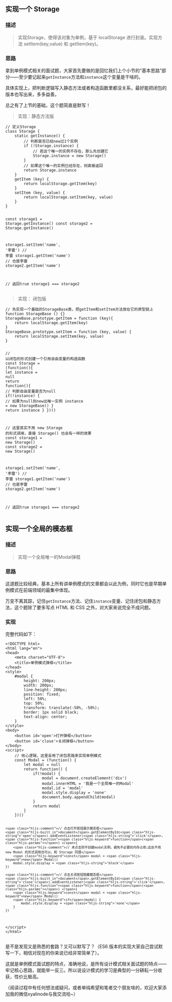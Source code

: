 <h2>实现一个 Storage</h2>
<h3>描述</h3>
<blockquote>
<p>实现Storage，使得该对象为单例，基于 localStorage 进行封装。实现方法 setItem(key,value) 和 getItem(key)。     </p>
</blockquote>
<h3>思路</h3>
<p>拿到单例模式相关的面试题，大家首先要做的是回忆我们上个小节的“基本思路”部分——至少要记起来<code>getInstance</code>方法和<code>instance</code>这个变量是干啥的。</p>
<p>具体实现上，把判断逻辑写入静态方法或者构造函数里都没关系，最好能把闭包的版本也写出来，多多益善。     </p>
<p>总之有了上节的基础，这个题简直是默写！</p>
<blockquote>
<p>实现：静态方法版</p>
</blockquote>
<pre><code class="hljs language-javascript"><span class="hljs-comment">// 定义Storage</span>
<span class="hljs-class"><span class="hljs-keyword">class</span> <span class="hljs-title">Storage</span> </span>{
    <span class="hljs-keyword">static</span> getInstance() {
        <span class="hljs-comment">// 判断是否已经new过1个实例</span>
        <span class="hljs-keyword">if</span> (!Storage.instance) {
            <span class="hljs-comment">// 若这个唯一的实例不存在，那么先创建它</span>
            Storage.instance = <span class="hljs-keyword">new</span> Storage()
        }
        <span class="hljs-comment">// 如果这个唯一的实例已经存在，则直接返回</span>
        <span class="hljs-keyword">return</span> Storage.instance
    }
    getItem (key) {
        <span class="hljs-keyword">return</span> localStorage.getItem(key)
    }
    setItem (key, value) {
        <span class="hljs-keyword">return</span> localStorage.setItem(key, value)
    }
}

<span class="hljs-keyword">const</span> storage1 = Storage.getInstance()
<span class="hljs-keyword">const</span> storage2 = Storage.getInstance()

storage1.setItem(<span class="hljs-string">'name'</span>, <span class="hljs-string">'李雷'</span>)
<span class="hljs-comment">// 李雷</span>
storage1.getItem(<span class="hljs-string">'name'</span>)
<span class="hljs-comment">// 也是李雷</span>
storage2.getItem(<span class="hljs-string">'name'</span>)

<span class="hljs-comment">// 返回true</span>
storage1 === storage2
</code></pre>
<blockquote>
<p>实现： 闭包版</p>
</blockquote>
<pre><code class="hljs language-javascript"><span class="hljs-comment">// 先实现一个基础的StorageBase类，把getItem和setItem方法放在它的原型链上</span>
<span class="hljs-function"><span class="hljs-keyword">function</span> <span class="hljs-title">StorageBase</span> (<span class="hljs-params"></span>) </span>{}
StorageBase.prototype.getItem = <span class="hljs-function"><span class="hljs-keyword">function</span> (<span class="hljs-params">key</span>)</span>{
    <span class="hljs-keyword">return</span> localStorage.getItem(key)
}
StorageBase.prototype.setItem = <span class="hljs-function"><span class="hljs-keyword">function</span> (<span class="hljs-params">key, value</span>) </span>{
    <span class="hljs-keyword">return</span> localStorage.setItem(key, value)
}

<span class="hljs-comment">// 以闭包的形式创建一个引用自由变量的构造函数</span>
<span class="hljs-keyword">const</span> Storage = (<span class="hljs-function"><span class="hljs-keyword">function</span>(<span class="hljs-params"></span>)</span>{
    <span class="hljs-keyword">let</span> instance = <span class="hljs-literal">null</span>
    <span class="hljs-keyword">return</span> <span class="hljs-function"><span class="hljs-keyword">function</span>(<span class="hljs-params"></span>)</span>{
        <span class="hljs-comment">// 判断自由变量是否为null</span>
        <span class="hljs-keyword">if</span>(!instance) {
            <span class="hljs-comment">// 如果为null则new出唯一实例</span>
            instance = <span class="hljs-keyword">new</span> StorageBase()
        }
        <span class="hljs-keyword">return</span> instance
    }
})()

<span class="hljs-comment">// 这里其实不用 new Storage 的形式调用，直接 Storage() 也会有一样的效果 </span>
<span class="hljs-keyword">const</span> storage1 = <span class="hljs-keyword">new</span> Storage()
<span class="hljs-keyword">const</span> storage2 = <span class="hljs-keyword">new</span> Storage()

storage1.setItem(<span class="hljs-string">'name'</span>, <span class="hljs-string">'李雷'</span>)
<span class="hljs-comment">// 李雷</span>
storage1.getItem(<span class="hljs-string">'name'</span>)
<span class="hljs-comment">// 也是李雷</span>
storage2.getItem(<span class="hljs-string">'name'</span>)

<span class="hljs-comment">// 返回true</span>
storage1 === storage2
</code></pre>
<h2>实现一个全局的模态框</h2>
<h3>描述</h3>
<blockquote>
<p>实现一个全局唯一的Modal弹框</p>
</blockquote>
<h3>思路</h3>
<p>这道题比较经典，基本上所有讲单例模式的文章都会以此为例，同时它也是早期单例模式在前端领域的最集中体现。</p>
<p>万变不离其踪，记住<code>getInstance</code>方法、记住<code>instance</code>变量、记住闭包和静态方法，这个题除了要多写点 HTML 和 CSS 之外，对大家来说完全不成问题。      </p>
<h3>实现</h3>
<p>完整代码如下：</p>
<pre><code class="hljs language-html"><span class="hljs-meta">&#x3C;!DOCTYPE html></span>
<span class="hljs-tag">&#x3C;<span class="hljs-name">html</span> <span class="hljs-attr">lang</span>=<span class="hljs-string">"en"</span>></span>
<span class="hljs-tag">&#x3C;<span class="hljs-name">head</span>></span>
    <span class="hljs-tag">&#x3C;<span class="hljs-name">meta</span> <span class="hljs-attr">charset</span>=<span class="hljs-string">"UTF-8"</span>></span>
    <span class="hljs-tag">&#x3C;<span class="hljs-name">title</span>></span>单例模式弹框<span class="hljs-tag">&#x3C;/<span class="hljs-name">title</span>></span>
<span class="hljs-tag">&#x3C;/<span class="hljs-name">head</span>></span>
<span class="hljs-tag">&#x3C;<span class="hljs-name">style</span>></span><span class="css">
    <span class="hljs-selector-id">#modal</span> {
        <span class="hljs-attribute">height</span>: <span class="hljs-number">200px</span>;
        <span class="hljs-attribute">width</span>: <span class="hljs-number">200px</span>;
        <span class="hljs-attribute">line-height</span>: <span class="hljs-number">200px</span>;
        <span class="hljs-attribute">position</span>: fixed;
        <span class="hljs-attribute">left</span>: <span class="hljs-number">50%</span>;
        <span class="hljs-attribute">top</span>: <span class="hljs-number">50%</span>;
        <span class="hljs-attribute">transform</span>: <span class="hljs-built_in">translate</span>(-50%, -50%);
        <span class="hljs-attribute">border</span>: <span class="hljs-number">1px</span> solid black;
        <span class="hljs-attribute">text-align</span>: center;
    }
</span><span class="hljs-tag">&#x3C;/<span class="hljs-name">style</span>></span>
<span class="hljs-tag">&#x3C;<span class="hljs-name">body</span>></span>
    <span class="hljs-tag">&#x3C;<span class="hljs-name">button</span> <span class="hljs-attr">id</span>=<span class="hljs-string">'open'</span>></span>打开弹框<span class="hljs-tag">&#x3C;/<span class="hljs-name">button</span>></span>
    <span class="hljs-tag">&#x3C;<span class="hljs-name">button</span> <span class="hljs-attr">id</span>=<span class="hljs-string">'close'</span>></span>关闭弹框<span class="hljs-tag">&#x3C;/<span class="hljs-name">button</span>></span>
<span class="hljs-tag">&#x3C;/<span class="hljs-name">body</span>></span>
<span class="hljs-tag">&#x3C;<span class="hljs-name">script</span>></span><span class="javascript">
    <span class="hljs-comment">// 核心逻辑，这里采用了闭包思路来实现单例模式</span>
    <span class="hljs-keyword">const</span> Modal = (<span class="hljs-function"><span class="hljs-keyword">function</span>(<span class="hljs-params"></span>) </span>{
        <span class="hljs-keyword">let</span> modal = <span class="hljs-literal">null</span>
        <span class="hljs-keyword">return</span> <span class="hljs-function"><span class="hljs-keyword">function</span>(<span class="hljs-params"></span>) </span>{
            <span class="hljs-keyword">if</span>(!modal) {
                modal = <span class="hljs-built_in">document</span>.createElement(<span class="hljs-string">'div'</span>)
                modal.innerHTML = <span class="hljs-string">'我是一个全局唯一的Modal'</span>
                modal.id = <span class="hljs-string">'modal'</span>
                modal.style.display = <span class="hljs-string">'none'</span>
                <span class="hljs-built_in">document</span>.body.appendChild(modal)
            }
            <span class="hljs-keyword">return</span> modal
        }
    })()
    
    <span class="hljs-comment">// 点击打开按钮展示模态框</span>
    <span class="hljs-built_in">document</span>.getElementById(<span class="hljs-string">'open'</span>).addEventListener(<span class="hljs-string">'click'</span>, <span class="hljs-function"><span class="hljs-keyword">function</span>(<span class="hljs-params"></span>) </span>{
        <span class="hljs-comment">// 未点击则不创建modal实例，避免不必要的内存占用;此处不用 new Modal 的形式调用也可以，和 Storage 同理</span>
        <span class="hljs-keyword">const</span> modal = <span class="hljs-keyword">new</span> Modal()
        modal.style.display = <span class="hljs-string">'block'</span>
    })
    
    <span class="hljs-comment">// 点击关闭按钮隐藏模态框</span>
    <span class="hljs-built_in">document</span>.getElementById(<span class="hljs-string">'close'</span>).addEventListener(<span class="hljs-string">'click'</span>, <span class="hljs-function"><span class="hljs-keyword">function</span>(<span class="hljs-params"></span>) </span>{
        <span class="hljs-keyword">const</span> modal = <span class="hljs-keyword">new</span> Modal()
        <span class="hljs-keyword">if</span>(modal) {
            modal.style.display = <span class="hljs-string">'none'</span>
        }
    })
</span><span class="hljs-tag">&#x3C;/<span class="hljs-name">script</span>></span>
<span class="hljs-tag">&#x3C;/<span class="hljs-name">html</span>></span>
</code></pre>
<p>是不是发现又是熟悉的套路？又可以默写了？（ES6 版本的实现大家自己尝试默写一下，相信对现在的你来说已经非常简单了）。     </p>
<p>这就是单例模式面试题的特点，准确地说，是所有设计模式相关面试题的特点——牢记核心思路，就能举一反三。所以说设计模式的学习是典型的一分耕耘一分收获，性价比极高。    </p>
<p>（阅读过程中有任何想法或疑问，或者单纯希望和笔者交个朋友啥的，欢迎大家添加我的微信xyalinode与我交流哈~）</p>